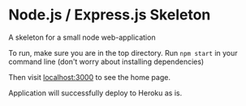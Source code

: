 # Node.js / Express.js Skeleton
A skeleton for a small node web-application

To run, make sure you are in the top directory.
Run `npm start` in your command line (don't worry about installing dependencies)

Then visit [localhost:3000](https://127.0.0.1:3000) to see the home page.

Application will successfully deploy to Heroku as is.

